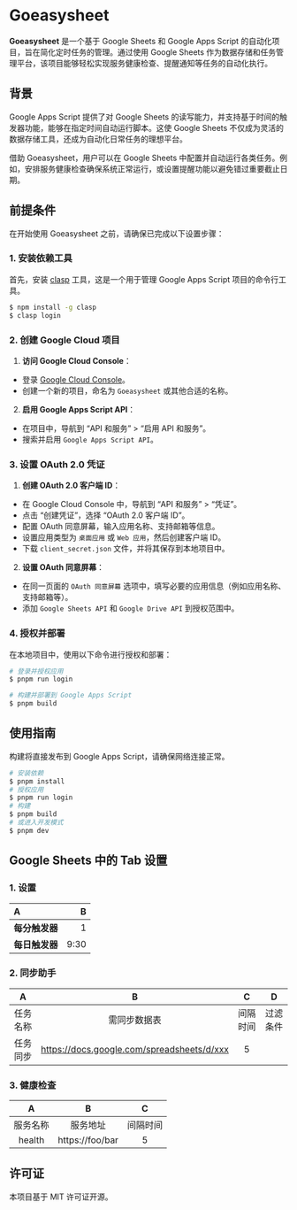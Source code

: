 # Goeasysheet

**Goeasysheet** 是一个基于 Google Sheets 和 Google Apps Script 的自动化项目，旨在简化定时任务的管理。通过使用 Google Sheets 作为数据存储和任务管理平台，该项目能够轻松实现服务健康检查、提醒通知等任务的自动化执行。

## 背景

Google Apps Script 提供了对 Google Sheets 的读写能力，并支持基于时间的触发器功能，能够在指定时间自动运行脚本。这使 Google Sheets 不仅成为灵活的数据存储工具，还成为自动化日常任务的理想平台。

借助 Goeasysheet，用户可以在 Google Sheets 中配置并自动运行各类任务。例如，安排服务健康检查确保系统正常运行，或设置提醒功能以避免错过重要截止日期。

## 前提条件

在开始使用 Goeasysheet 之前，请确保已完成以下设置步骤：

### 1. 安装依赖工具

首先，安装 [clasp](https://github.com/google/clasp/blob/master/docs/run.md) 工具，这是一个用于管理 Google Apps Script 项目的命令行工具。

```bash
$ npm install -g clasp
$ clasp login
```

### 2. 创建 Google Cloud 项目

1. **访问 Google Cloud Console**：

- 登录 [Google Cloud Console](https://console.cloud.google.com/)。
- 创建一个新的项目，命名为 `Goeasysheet` 或其他合适的名称。

2. **启用 Google Apps Script API**：

- 在项目中，导航到 “API 和服务” > “启用 API 和服务”。
- 搜索并启用 `Google Apps Script API`。

### 3. 设置 OAuth 2.0 凭证

1. **创建 OAuth 2.0 客户端 ID**：

- 在 Google Cloud Console 中，导航到 “API 和服务” > “凭证”。
- 点击 “创建凭证”，选择 “OAuth 2.0 客户端 ID”。
- 配置 OAuth 同意屏幕，输入应用名称、支持邮箱等信息。
- 设置应用类型为 `桌面应用` 或 `Web 应用`，然后创建客户端 ID。
- 下载 `client_secret.json` 文件，并将其保存到本地项目中。

2. **设置 OAuth 同意屏幕**：

- 在同一页面的 `OAuth 同意屏幕` 选项中，填写必要的应用信息（例如应用名称、支持邮箱等）。
- 添加 `Google Sheets API` 和 `Google Drive API` 到授权范围中。

### 4. 授权并部署

在本地项目中，使用以下命令进行授权和部署：

```bash
# 登录并授权应用
$ pnpm run login

# 构建并部署到 Google Apps Script
$ pnpm build
```

## 使用指南

构建将直接发布到 Google Apps Script，请确保网络连接正常。

```bash
# 安装依赖
$ pnpm install
# 授权应用
$ pnpm run login
# 构建
$ pnpm build
# 或进入开发模式
$ pnpm dev
```

## Google Sheets 中的 Tab 设置

### 1. 设置

| **A**          | **B** |
| :------------- | ----: |
| **每分触发器** |     1 |
| **每日触发器** |  9:30 |

### 2. 同步助手

|  **A**   |                   **B**                    |  **C**   |  **D**   |
| :------: | :----------------------------------------: | :------: | :------: |
| 任务名称 |                需同步数据表                | 间隔时间 | 过滤条件 |
| 任务同步 | https://docs.google.com/spreadsheets/d/xxx |    5     |          |

### 3. 健康检查

|  **A**   |      **B**      |  **C**   |
| :------: | :-------------: | :------: |
| 服务名称 |    服务地址     | 间隔时间 |
|  health  | https://foo/bar |    5     |

## 许可证

本项目基于 MIT 许可证开源。
